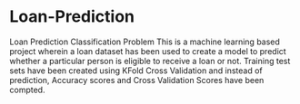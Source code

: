 # Loan-Prediction
Loan Prediction Classification Problem
This is a machine learning based project wherein a loan dataset has been used to create a model to predict whether a particular person is eligible to receive a loan or not.
Training test sets have been created using KFold Cross Validation and instead of prediction, Accuracy scores and Cross Validation Scores have been compted.
